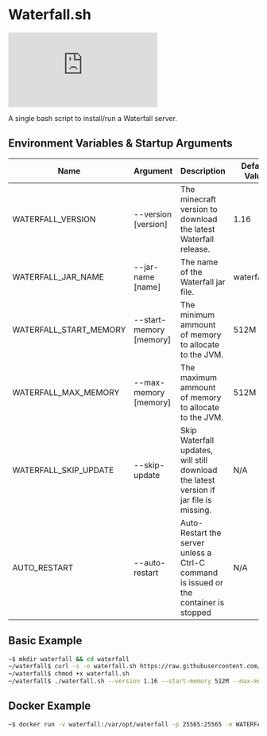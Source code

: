 # Waterfall.sh

![License](https://img.shields.io/github/license/astorks/Waterfall.sh?style=for-the-badge)

A single bash script to install/run a Waterfall server.<br />

## Environment Variables & Startup Arguments
| Name                      | Argument | Description | Default Value |
| ------------------------- | -------- | ------------| ------------- |
| WATERFALL_VERSION           | --version [version] | The minecraft version to download the latest Waterfall release. | 1.16 |
| WATERFALL_JAR_NAME          | --jar-name [name] | The name of the Waterfall jar file. | waterfall.jar |
| WATERFALL_START_MEMORY        | --start-memory [memory] | The minimum ammount of memory to allocate to the JVM. | 512M |
| WATERFALL_MAX_MEMORY        | --max-memory [memory] | The maximum ammount of memory to allocate to the JVM. | 512M |
| WATERFALL_SKIP_UPDATE       | --skip-update | Skip Waterfall updates, will still download the latest version if jar file is missing. | N/A |
| AUTO_RESTART              | --auto-restart | Auto-Restart the server unless a Ctrl-C command is issued or the container is stopped | N/A |


## Basic Example
```bash
~$ mkdir waterfall && cd waterfall
~/waterfall$ curl -s -o waterfall.sh https://raw.githubusercontent.com/astorks/Waterfall.sh/master/waterfall.sh
~/waterfall$ chmod +x waterfall.sh
~/waterfall$ ./waterfall.sh --version 1.16 --start-memory 512M --max-memory 512M
```

## Docker Example
```bash
~$ docker run -v waterfall:/var/opt/waterfall -p 25565:25565 -e WATERFALL_VERSION=1.16 -e WATERFALL_START_MEMORY=512M -e WATERFALL_MAX_MEMORY=512M -it astorks/waterfall.sh:latest
```
